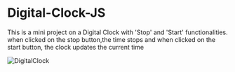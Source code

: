 # Digital-Clock-JS
This is a mini project on a Digital Clock with 'Stop' and 'Start' functionalities.
when clicked on the stop button,the time stops and when clicked on the start button, the clock updates the current time

![DigitalClock](https://github.com/Yaswanth2k4/Digital-Clock-JS/assets/118299901/d03d92e8-0548-49b7-bba7-0d00be13d2fb)

